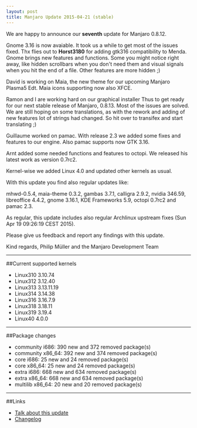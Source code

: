 ```yaml
---
layout: post
title: Manjaro Update 2015-04-21 (stable)
---
```


We are happy to announce our **seventh** update for Manjaro 0.8.12.

Gnome 3.16 is now avaiable. It took us a while to get most of the issues fixed. Thx flies out to **Horst3180** for adding gtk316 compatibility to Menda. Gnome brings new features and functions. Some you might notice right away, like hidden scrollbars when you don't need them and visual signals when you hit the end of a file. Other features are more hidden ;)

David is working on Maia, the new theme for our upcoming Manjaro Plasma5 Edt. Maia icons supporting now also XFCE.

Ramon and I are working hard on our graphical installer Thus to get ready for our next stable release of Manjaro, 0.8.13. Most of the issues are solved. We are still hoping on some translations, as with the rework and adding of new features lot of strings had changed. So hit over to transifex and start translating ;)

Guillaume worked on pamac. With release 2.3 we added some fixes and features to our engine. Also pamac supports now GTK 3.16.

Arnt added some needed functions and features to octopi. We released his latest work as version 0.7rc2.

Kernel-wise we added Linux 4.0 and updated other kernels as usual.

With this update you find also regular updates like:

mhwd-0.5.4, maia-theme 0.3.2, gambas 3.7.1, calligra 2.9.2, nvidia 346.59, libreoffice 4.4.2, gnome 3.16.1, KDE Frameworks 5.9, octopi 0.7rc2 and pamac 2.3.

As regular, this update includes also regular Archlinux upstream fixes (Sun Apr 19 09:26:19 CEST 2015).

Please give us feedback and report any findings with this update.

Kind regards,
Philip Müller and the Manjaro Development Team

----

##Current supported kernels

* Linux310 3.10.74
* Linux312 3.12.40
* Linux313 3.13.11.19
* Linux314 3.14.38
* Linux316 3.16.7.9
* Linux318 3.18.11
* Linux319 3.19.4
* Linux40  4.0.0

----

##Package changes

* community i686:  390 new and 372 removed package(s)
* community x86_64:  392 new and 374 removed package(s)
* core i686:  25 new and 24 removed package(s)
* core x86_64:  25 new and 24 removed package(s)
* extra i686:  668 new and 634 removed package(s)
* extra x86_64:  668 new and 634 removed package(s)
* multilib x86_64:  20 new and 20 removed package(s)

----

##Links

* [Talk about this update](https://forum.manjaro.org/index.php?topic=22223.0)
* [Changelog](https://lists.manjaro.org/pipermail/manjaro-packages/Week-of-Mon-20150420/003134.html)
